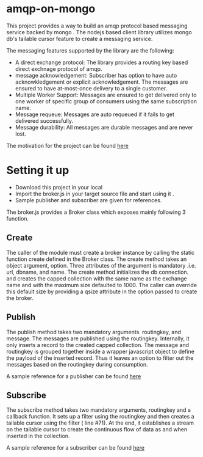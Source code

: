 # amqp-on-mongo

 This project provides a way to build an amqp protocol based messaging service backed by mongo . The nodejs based client library utilizes mongo db's tailable cursor feature to create a messaging service. 
 
 The messaging features supported by the library are the following:
 
- A direct exchange protocol: The library provides a routing key based direct exchnage protocol of amqp.
- message acknowledgement: Subscriber has option to have auto acknowkledgement or explicit acknowledgement. The messages are ensured to have at-most-once delivery to a single customer. 
- Multiple Worker Support: Messages are ensured to get delivered only to one worker of specific group of consumers using the same subscription name.
- Message requeue: Messages are auto requeued if it fails to get delivered successfully.
- Message durability: All messages are durable messages and are never lost.

 The motivation for the project can be found [here](https://dzone.com/articles/using-mongodb-capped-collection-as-messaging-frame)
 
 # Setting it up 
 
 - Download this project in your local 
 - Import the broker.js in your target source file and start using it . 
 - Sample publisher and subscriber are given for references.
 
The broker.js provides a Broker class which exposes mainly following 3 function.
## Create
The caller of the module must create a broker instance by calling the static function create defined in the Broker class. The create method takes an object argument, option. Three attributes of the argument is mandatory .i.e. url, dbname, and name. The create method initializes the db connection. and creates the capped collection with the same name as the exchange name and with the maximum size defaulted to 1000. The caller can override this default size by providing a qsize attribute in the option passed to create the broker.

## Publish
The publish method takes two mandatory arguments. routingkey, and message. The messages are published using the routingkey. Internally, it only inserts a record to the created capped collection. The message and routingkey is grouped together inside a wrapper javascript object to define the payload of the inserted record. Thus it leaves an option to filter out the messages based on the routingkey during consumption. 

A sample reference for a publisher can be found [here](https://github.com/arijitr/amqp-on-mongo/blob/master/publisher.js)


## Subscribe
The subscribe method takes two mandatory arguments, routingkey and a callback function. It sets up a filter using the routingkey and then creates a tailable cursor using the filter ( line #71). At the end, it establishes a stream on the tailable cursor to create the continuous flow of data as and when inserted in the collection.

A sample reference for a subscriber can be found [here](https://github.com/arijitr/amqp-on-mongo/blob/master/subscriber.js)

